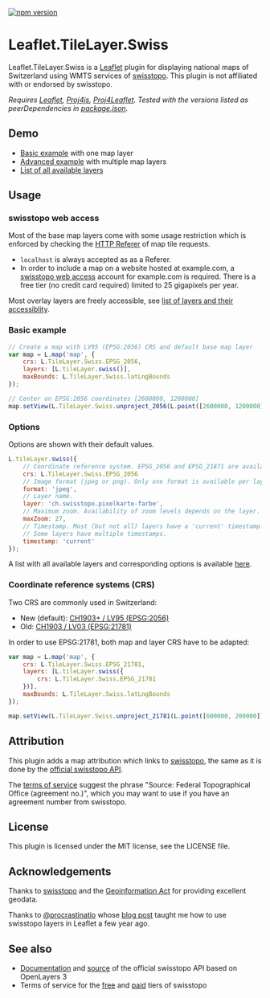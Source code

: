 [![npm version](https://img.shields.io/npm/v/leaflet-tilelayer-swiss.svg)](https://www.npmjs.com/package/leaflet-tilelayer-swiss)

# Leaflet.TileLayer.Swiss

Leaflet.TileLayer.Swiss is a [Leaflet](https://leafletjs.com/) plugin for
displaying national maps of Switzerland using WMTS services of
[swisstopo](https://www.swisstopo.admin.ch/en/home.html).
This plugin is not affiliated with or endorsed by swisstopo.

_Requires [Leaflet](https://leafletjs.com/), [Proj4js](http://proj4js.org/),
[Proj4Leaflet](https://kartena.github.io/Proj4Leaflet/). Tested with the
versions listed as peerDependencies in
[package.json](https://github.com/rzoller/Leaflet.TileLayer.Swiss/blob/master/package.json)._

## Demo

- [Basic example](https://rzoller.ch/Leaflet.TileLayer.Swiss/examples/basic.html)
  with one map layer
- [Advanced example](https://rzoller.ch/Leaflet.TileLayer.Swiss/examples/advanced.html)
  with multiple map layers
- [List of all available layers](https://rzoller.ch/Leaflet.TileLayer.Swiss/examples/layers.html)

## Usage

### swisstopo web access

Most of the base map layers come with some usage restriction which is enforced
by checking the [HTTP Referer](https://en.wikipedia.org/wiki/HTTP_referer) of
map tile requests.

- `localhost` is always accepted as as a Referer.
- In order to include a map on a website hosted at example.com, a
  [swisstopo web access](https://shop.swisstopo.admin.ch/en/products/geoservice/swisstopo_geoservices/WMTS_info)
  account for example.com is required. There is a free tier (no credit
  card required) limited to 25 gigapixels per year.

Most overlay layers are freely accessible, see
[list of layers and their accessiblity](https://api3.geo.admin.ch/api/faq/index.html#which-layers-are-available).

### Basic example

```javascript
// Create a map with LV95 (EPSG:2056) CRS and default base map layer
var map = L.map('map', {
    crs: L.TileLayer.Swiss.EPSG_2056,
    layers: [L.tileLayer.swiss()],
    maxBounds: L.TileLayer.Swiss.latLngBounds
});

// Center on EPSG:2056 coordinates [2600000, 1200000]
map.setView(L.TileLayer.Swiss.unproject_2056(L.point([2600000, 1200000])), 16);
```

### Options

Options are shown with their default values.

```javascript
L.tileLayer.swiss({
    // Coordinate reference system. EPSG_2056 and EPSG_21871 are available.
    crs: L.TileLayer.Swiss.EPSG_2056
    // Image format (jpeg or png). Only one format is available per layer.
    format: 'jpeg',
    // Layer name.
    layer: 'ch.swisstopo.pixelkarte-farbe',
    // Maximum zoom. Availability of zoom levels depends on the layer.
    maxZoom: 27,
    // Timestamp. Most (but not all) layers have a 'current' timestamp.
    // Some layers have multiple timestamps.
    timestamp: 'current'
});
```

A list with all available layers and corresponding options is available
[here](https://rzoller.ch/Leaflet.TileLayer.Swiss/examples/layers.html).


### Coordinate reference systems (CRS)

Two CRS are commonly used in Switzerland:

- New (default): [CH1903+ / LV95 (EPSG:2056)](https://epsg.io/2056)
- Old: [CH1903 / LV03 (EPSG:21781)](https://epsg.io/21781)

In order to use EPSG:21781, both map and layer CRS have to be adapted:

```javascript
var map = L.map('map', {
    crs: L.TileLayer.Swiss.EPSG_21781,
    layers: [L.tileLayer.swiss({
        crs: L.TileLayer.Swiss.EPSG_21781
    })],
    maxBounds: L.TileLayer.Swiss.latLngBounds
});

map.setView(L.TileLayer.Swiss.unproject_21781(L.point([600000, 200000])), 16);
```

## Attribution

This plugin adds a map attribution which links to
[swisstopo](https://www.swisstopo.admin.ch/en/home.html), the same as it is done
by the [official swisstopo API](https://api3.geo.admin.ch/).

The
[terms of service](https://www.swisstopo.admin.ch/en/home/meta/conditions/geoservices/free-geoservice-license.html)
suggest the phrase "Source: Federal Topographical Office (agreement no.)", which
you may want to use if you have an agreement number from swisstopo.

## License

This plugin is licensed under the MIT license, see the LICENSE file.

## Acknowledgements

Thanks to [swisstopo](https://www.swisstopo.admin.ch/en/home.html) and the
[Geoinformation Act](https://www.admin.ch/opc/en/classified-compilation/20050726/index.html)
for providing excellent geodata.

Thanks to [@procrastinatio](https://github.com/procrastinatio) whose
[blog post](https://www.procrastinatio.org/2014/11/16/native-wmts-leaflet/)
taught me how to use swisstopo layers in Leaflet a few year ago.

## See also

- [Documentation](https://api3.geo.admin.ch/) and
  [source](https://github.com/geoadmin/ol3) of the official swisstopo API based
  on OpenLayers 3
- Terms of service for the
  [free](https://www.swisstopo.admin.ch/en/home/meta/conditions/geoservices/free-geoservice-license.html)
  and
  [paid](https://www.swisstopo.admin.ch/en/home/meta/conditions/geoservices/geoservice-license.html)
  tiers of swisstopo
